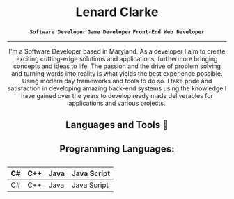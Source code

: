 # <h1 align="center">Lenard Clarke</h1>
<p align="center" dir="auto"><strong><code>Software Developer</code></strong> <strong><code>Game Developer</code></strong> <strong><code>Front-End Web Developer</code></strong></p>
<hr></hr>

<p align="center" dir="auto">I'm a Software Developer based in Maryland. As a developer I aim to create exciting cutting-edge solutions and applications, furthermore bringing concepts and ideas to life. The passion and the drive of problem solving and turning words into reality is what yields the best experience possible. Using modern day frameworks and tools to do so. I take pride and satisfaction in developing amazing back-end systems using the knowledge I have gained over the years to develop ready made deliverables for applications and various projects.</p>

## <h2 align="center" dir="auto">Languages and Tools 🧰<h2>

## <h2 align="center" dir="auto">Programming Languages:<h2>
| C# | C++ | Java | Java Script |
| --- | --- | ---- | --- |
| C# | C++ | Java | Java Script |
